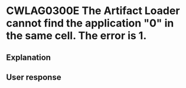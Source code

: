 # CWLAG0300E The Artifact Loader cannot find the application "0" in the same cell. The error is 1.

## Explanation

## User response